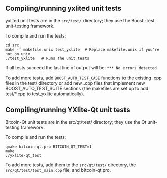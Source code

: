Compiling/running yxlited unit tests
------------------------------------

yxlited unit tests are in the `src/test/` directory; they
use the Boost::Test unit-testing framework.

To compile and run the tests:

	cd src
	make -f makefile.unix test_yxlite  # Replace makefile.unix if you're not on unix
	./test_yxlite   # Runs the unit tests

If all tests succeed the last line of output will be:
`*** No errors detected`

To add more tests, add `BOOST_AUTO_TEST_CASE` functions to the existing
.cpp files in the test/ directory or add new .cpp files that
implement new BOOST_AUTO_TEST_SUITE sections (the makefiles are
set up to add test/*.cpp to test_yxlite automatically).


Compiling/running YXlite-Qt unit tests
---------------------------------------

Bitcoin-Qt unit tests are in the src/qt/test/ directory; they
use the Qt unit-testing framework.

To compile and run the tests:

	qmake bitcoin-qt.pro BITCOIN_QT_TEST=1
	make
	./yxlite-qt_test

To add more tests, add them to the `src/qt/test/` directory,
the `src/qt/test/test_main.cpp` file, and bitcoin-qt.pro.
